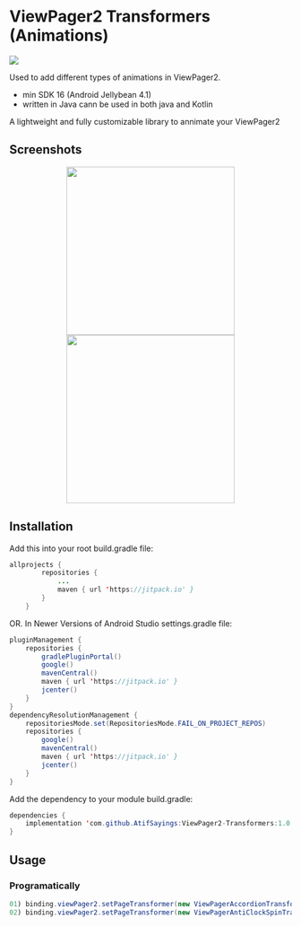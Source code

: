 # ViewPager2 Transformers (Animations)
[![](https://jitpack.io/v/AtifSayings/ViewPager2-Transformers.svg)](https://jitpack.io/#AtifSayings/ViewPager2-Transformers)

Used to add different types of animations in ViewPager2.
* min SDK 16 (Android Jellybean 4.1)
* written in Java cann be used in both java and Kotlin

A lightweight and fully customizable library to annimate your ViewPager2

## Screenshots
<div align="center">
    <img src="https://github.com/mohammadatif/CircularImageView/blob/master/screenshots/screen1.png" width="300px"</img> 
    <img src="https://github.com/mohammadatif/CircularImageView/blob/master/screenshots/screen2.png" width="300px"</img> 
</div>

## Installation

Add this into your root build.gradle file:

```java
allprojects {
		repositories {
			...
			maven { url 'https://jitpack.io' }
		}
	}
```

OR. In Newer Versions of Android Studio  settings.gradle file:

```java
pluginManagement {
    repositories {
        gradlePluginPortal()
        google()
        mavenCentral()
        maven { url 'https://jitpack.io' }
        jcenter()
    }
}
dependencyResolutionManagement {
    repositoriesMode.set(RepositoriesMode.FAIL_ON_PROJECT_REPOS)
    repositories {
        google()
        mavenCentral()
        maven { url 'https://jitpack.io' }
        jcenter()
    }
}
```

Add the dependency to your module build.gradle:
```java
dependencies {
	implementation 'com.github.AtifSayings:ViewPager2-Transformers:1.0.1'
}
```
## Usage
### Programatically
```java
01) binding.viewPager2.setPageTransformer(new ViewPagerAccordionTransformer());
02) binding.viewPager2.setPageTransformer(new ViewPagerAntiClockSpinTransformer());
```

